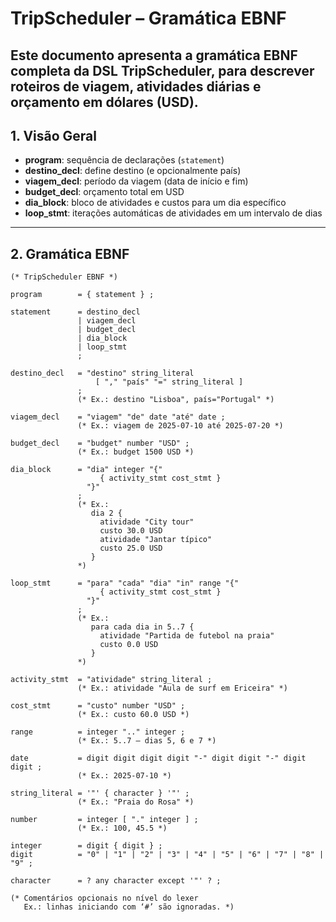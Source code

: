 # TripScheduler – Gramática EBNF

Este documento apresenta a gramática EBNF completa da DSL **TripScheduler**, para descrever roteiros de viagem, atividades diárias e orçamento em dólares (USD).
---

## 1. Visão Geral

- **program**: sequência de declarações (`statement`)
- **destino_decl**: define destino (e opcionalmente país)
- **viagem_decl**: período da viagem (data de início e fim)
- **budget_decl**: orçamento total em USD
- **dia_block**: bloco de atividades e custos para um dia específico
- **loop_stmt**: iterações automáticas de atividades em um intervalo de dias

---

## 2. Gramática EBNF

```ebnf
(* TripScheduler EBNF *)

program        = { statement } ;

statement      = destino_decl
               | viagem_decl
               | budget_decl
               | dia_block
               | loop_stmt
               ;

destino_decl   = "destino" string_literal
                   [ "," "país" "=" string_literal ]
               ;
               (* Ex.: destino "Lisboa", país="Portugal" *)

viagem_decl    = "viagem" "de" date "até" date ;
               (* Ex.: viagem de 2025-07-10 até 2025-07-20 *)

budget_decl    = "budget" number "USD" ;
               (* Ex.: budget 1500 USD *)

dia_block      = "dia" integer "{"
                    { activity_stmt cost_stmt }
                 "}"
               ;
               (* Ex.:
                  dia 2 {
                    atividade "City tour"
                    custo 30.0 USD
                    atividade "Jantar típico"
                    custo 25.0 USD
                  }
               *)

loop_stmt      = "para" "cada" "dia" "in" range "{"
                    { activity_stmt cost_stmt }
                 "}"
               ;
               (* Ex.:
                  para cada dia in 5..7 {
                    atividade "Partida de futebol na praia"
                    custo 0.0 USD
                  }
               *)

activity_stmt  = "atividade" string_literal ;
               (* Ex.: atividade "Aula de surf em Ericeira" *)

cost_stmt      = "custo" number "USD" ;
               (* Ex.: custo 60.0 USD *)

range          = integer ".." integer ;
               (* Ex.: 5..7 — dias 5, 6 e 7 *)
               
date           = digit digit digit digit "-" digit digit "-" digit digit ;
               (* Ex.: 2025-07-10 *)

string_literal = '"' { character } '"' ;
               (* Ex.: "Praia do Rosa" *)

number         = integer [ "." integer ] ;
               (* Ex.: 100, 45.5 *)

integer        = digit { digit } ;
digit          = "0" | "1" | "2" | "3" | "4" | "5" | "6" | "7" | "8" | "9" ;

character      = ? any character except '"' ? ;

(* Comentários opcionais no nível do lexer
   Ex.: linhas iniciando com ‘#’ são ignoradas. *)
```
